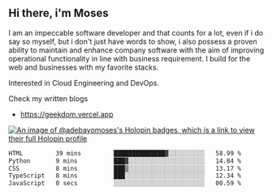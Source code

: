 ## Hi there, i'm Moses

I am an impeccable software developer and that counts for a lot, even if i do say so myself, but i don't just have words to show, i also possess a proven ability to maintain and enhance company software with the aim of improving operational functionality in line with business requirement. I build for the web and businesses with my favorite stacks.

Interested in Cloud Engineering and DevOps.

Check my written blogs
- https://geekdom.vercel.app

[![An image of @adebayomoses's Holopin badges, which is a link to view their full Holopin profile](https://holopin.me/adebayomoses)](https://holopin.io/@adebayomoses)

<!--START_SECTION:waka-->

```txt
HTML         39 mins         ██████████████▓░░░░░░░░░░   58.99 %
Python       9 mins          ███▓░░░░░░░░░░░░░░░░░░░░░   14.84 %
CSS          8 mins          ███▒░░░░░░░░░░░░░░░░░░░░░   13.17 %
TypeScript   8 mins          ███░░░░░░░░░░░░░░░░░░░░░░   12.34 %
JavaScript   0 secs          ░░░░░░░░░░░░░░░░░░░░░░░░░   00.59 %
```

<!--END_SECTION:waka-->
